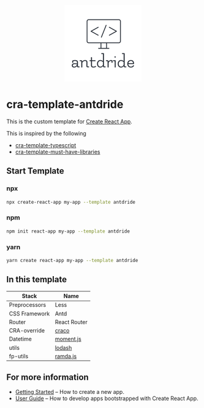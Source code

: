 <div align="center">

  <img src="./assets/logo.png" width="200px">

</div>

# cra-template-antdride

This is the custom template for [Create React App](https://github.com/facebook/create-react-app).

This is inspired by the following

- [cra-template-typescript](https://github.com/facebook/create-react-app/tree/master/packages/cra-template-typescript)
- [cra-template-must-have-libraries](https://github.com/EliEladElrom/cra-template-must-have-libraries)

## Start Template

### npx

```sh
npx create-react-app my-app --template antdride
```

### npm

```sh
npm init react-app my-app --template antdride
```

### yarn

```sh
yarn create react-app my-app --template antdride
```

## In this template

| Stack         | Name                                        |
| ------------- | ------------------------------------------- |
| Preprocessors | Less                                        |
| CSS Framework | Antd                                        |
| Router        | React Router                                |
| CRA-override  | [craco](https://github.com/gsoft-inc/craco) |
| Datetime      | [moment.js](https://momentjs.com/)          |
| utils         | [lodash](https://lodash.com/)               |
| fp-utils      | [ramda.js](https://ramdajs.com/)            |

## For more information

- [Getting Started](https://create-react-app.dev/docs/getting-started) – How to create a new app.
- [User Guide](https://create-react-app.dev) – How to develop apps bootstrapped with Create React App.
